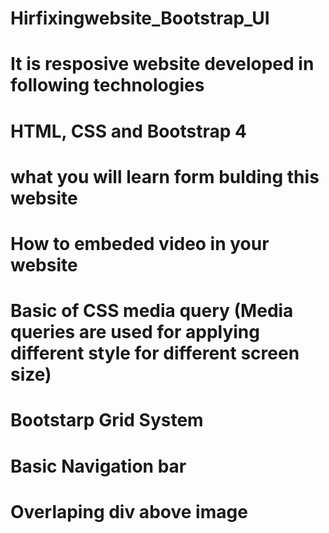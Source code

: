 # Hirfixingwebsite_Bootstrap_UI
# It is resposive website developed in following technologies
# HTML, CSS and Bootstrap 4

# what you will learn form bulding this website
  # How to embeded video in your website
  # Basic of CSS media query (Media queries are used for applying different style for different screen size)
  # Bootstarp Grid System
  # Basic Navigation bar
  # Overlaping div above image
  

